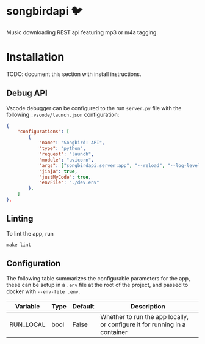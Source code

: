 # songbirdapi 🐦

Music downloading REST api featuring mp3 or m4a tagging.

# Installation

TODO: document this section with install instructions.

## Debug API

Vscode debugger can be configured to the run `server.py` file
with the following `.vscode/launch.json` configuration:

```json
{
	"configurations": [
		{
			"name": "Songbird: API",
			"type": "python",
			"request": "launch",
			"module": "uvicorn",
			"args": ["songbirdapi.server:app", "--reload", "--log-level", "debug"],
			"jinja": true,
			"justMyCode": true,
			"envFile": "./dev.env"
		},
	]
},
```

## Linting

To lint the app, run

```
make lint
```

## Configuration

The following table summarizes the configurable parameters for the app,
these can be setup in a `.env` file at the root of the project,
and passed to docker with `--env-file .env`.

| Variable  | Type | Default | Description                                                                |
| --------- | ---- | ------- | -------------------------------------------------------------------------- |
| RUN_LOCAL | bool | False   | Whether to run the app locally, or configure it for running in a container |